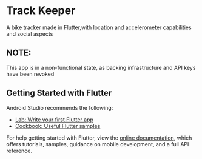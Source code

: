 # Track Keeper

A bike tracker made in Flutter,with location and accelerometer capabilities and social aspects

## NOTE:
This app is in a non-functional state, as backing infrastructure and API keys have been revoked

## Getting Started with Flutter
Android Studio recommends the following:

- [Lab: Write your first Flutter app](https://flutter.dev/docs/get-started/codelab)
- [Cookbook: Useful Flutter samples](https://flutter.dev/docs/cookbook)


For help getting started with Flutter, view the
[online documentation](https://flutter.dev/docs), which offers tutorials,
samples, guidance on mobile development, and a full API reference.
